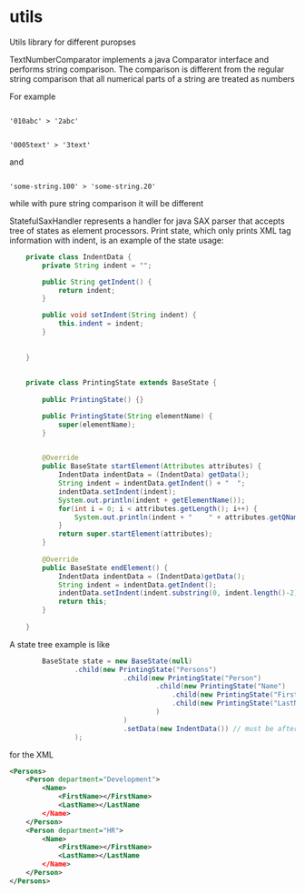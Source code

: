 # utils

Utils library for different puropses

TextNumberComparator implements a java Comparator interface and performs string comparison.
The comparison is different from the regular string comparison that all numerical parts
of a string are treated as numbers

For example

<code>
'010abc' > '2abc'

'0005text' > '3text'
</code>

and

<code>
'some-string.100' > 'some-string.20'
</code>

while with pure string comparison it will be different

StatefulSaxHandler represents a handler for java SAX parser that accepts tree of states as element processors.
Print state, which only prints XML tag information with indent, is an example of the state usage:

```java
    private class IndentData {
        private String indent = "";

        public String getIndent() {
            return indent;
        }

        public void setIndent(String indent) {
            this.indent = indent;
        }
        
        
    }
    
    
    private class PrintingState extends BaseState {
        
        public PrintingState() {}

        public PrintingState(String elementName) {
            super(elementName);
        }
        

        @Override
        public BaseState startElement(Attributes attributes) {
            IndentData indentData = (IndentData) getData();
            String indent = indentData.getIndent() + "  ";
            indentData.setIndent(indent);
            System.out.println(indent + getElementName());
            for(int i = 0; i < attributes.getLength(); i++) {
                System.out.println(indent + "    " + attributes.getQName(i) + " : " + attributes.getValue(i));
            }
            return super.startElement(attributes); 
        }
        
        @Override
        public BaseState endElement() {
            IndentData indentData = (IndentData)getData();
            String indent = indentData.getIndent();
            indentData.setIndent(indent.substring(0, indent.length()-2));
            return this;
        }
        
    }
```
A state tree example is like

```java
        BaseState state = new BaseState(null)
                .child(new PrintingState("Persons")
                            .child(new PrintingState("Person")
                                    .child(new PrintingState("Name")
                                        .child(new PrintingState("FirstName")
                                        .child(new PrintingState("LastName"))                                         
                                    )
                            )
                            .setData(new IndentData()) // must be after setting children to propagate the data object to them.
                );

```

for the XML 
```xml
<Persons>
	<Person department="Development">
		<Name>
			<FirstName></FirstName>
			<LastName></LastName
		</Name>
	</Person>
	<Person department="HR">
		<Name>
			<FirstName></FirstName>
			<LastName></LastName
		</Name>
	</Person>
</Persons>
```
